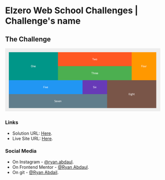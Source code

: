 # Elzero Web School Challenges | Challenge's name
## The Challenge
<img src="Screenshot 2024-03-12 at 17-25-24 Colored Boxes.png"/>

### Links
- Solution URL: [Here]().
- Live Site URL: [Here]().

### Social Media
- On Instagram - [@ryan.abdaul](https://www.instagram.com/ryan.abdaul/).
- On Frontend Mentor - [@Ryan Abdaul](https://www.frontendmentor.io/profile/RyanAbdaul).
- On git - [@Ryan Abdail](https://github.com/RyanAbdaul).